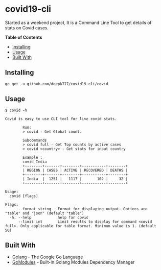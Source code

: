 # covid19-cli
Started as a weekend project, It is a Command Line Tool to get details of stats on Covid cases. 

**Table of Contents**

- [Installing](#installing)
- [Usage](#usage)
- [Built With](#built-with)

## Installing 

`go get -u github.com/deepk777/covid19-cli/covid`

## Usage
```
$ covid -h

Covid is easy to use CLI tool for live covid stats.

        Run:
        > covid - Get Global count.

        Subcommands
        > covid full - Get Top counts by active cases
        > covid <country> - Get stats for input country

        Example :
        covid India
        +--------+-------+--------+-----------+--------+
        | REGION | CASES | ACTIVE | RECOVERED | DEATHS |
        +--------+-------+--------+-----------+--------+
        | India  |  1251 |   1117 |       102 |     32 |
        +--------+-------+--------+-----------+--------+

Usage:
  covid [flags]

Flags:
      --format string   Format for displaying output. Options are "table" and "json" (default "table")
  -h, --help            help for covid
      --limit int       Limit results to display for command <covid full>. Only applicable for table format. Minimum value is 1. (default 50)

```



## Built With

* [Golang](https://golang.org) - The Google Go Language
* [GoModules](https://github.com/golang/go/wiki/Modules) - Built-In Golang Modules Dependency Manager


